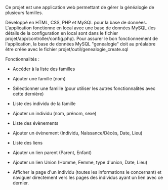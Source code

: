 Ce projet est une application web permettant de gérer la généalogie de plusieurs familles.

Développé en HTML, CSS, PHP et MySQL pour la base de données.
L'application fonctionne en local avec une base de données MySQL (les détails de la configuration en local sont dans le fichier projet/app/controller/config.php).
Pour assurer le bon fonctionnement de l'application, la base de données MySQL "genealogie" doit au préalabre être créée avec le fichier projet/outil/genealogie_create.sql

Fonctionnalités :
- Accéder à la liste des familles
- Ajouter une famille (nom)
- Sélectionner une famille (pour utiliser les autres fonctionnalités avec cette dernière)

- Liste des individu de la famille
- Ajouter un individu (nom, prénom, sexe)

- Liste des évènements
- Ajouter un évènement (Individu, Naissance/Décès, Date, Lieu)

- Liste des liens
- Ajouter un lien parent (Parent, Enfant)
- Ajouter un lien Union (Homme, Femme, type d'union, Date, Lieu)

- Afficher la page d'un individu (toutes les informations le concernant) et naviguer directement vers les pages des individus ayant un lien avec ce dernier.